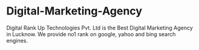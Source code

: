 # Digital-Marketing-Agency
Digital Rank Up Technologies Pvt. Ltd is the Best Digital Marketing Agency in Lucknow. We provide no1 rank on google, yahoo and bing search engines.
